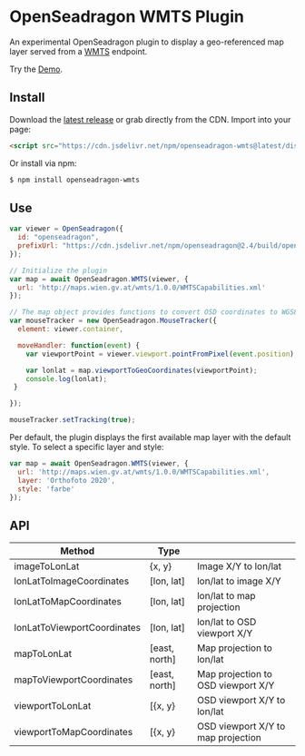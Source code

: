 # OpenSeadragon WMTS Plugin

An experimental OpenSeadragon plugin to display a geo-referenced map layer
served from a [WMTS](https://en.wikipedia.org/wiki/Web_Map_Tile_Service) endpoint.

Try the [Demo](https://recogito.github.io/openseadragon-wmts).

## Install

Download the [latest release](https://github.com/recogito/openseadragon-wmts/releases/latest) or grab
directly from the CDN. Import into your page:

```html
<script src="https://cdn.jsdelivr.net/npm/openseadragon-wmts@latest/dist/openseadragon-wmts.min.js"></script>
```

Or install via npm:

```sh
$ npm install openseadragon-wmts
```

## Use

```js
var viewer = OpenSeadragon({
  id: "openseadragon",
  prefixUrl: "https://cdn.jsdelivr.net/npm/openseadragon@2.4/build/openseadragon/images/"
});

// Initialize the plugin
var map = await OpenSeadragon.WMTS(viewer, {
  url: 'http://maps.wien.gv.at/wmts/1.0.0/WMTSCapabilities.xml'
});

// The map object provides functions to convert OSD coordinates to WGS84
var mouseTracker = new OpenSeadragon.MouseTracker({
  element: viewer.container,

  moveHandler: function(event) {
    var viewportPoint = viewer.viewport.pointFromPixel(event.position);

    var lonlat = map.viewportToGeoCoordinates(viewportPoint);
    console.log(lonlat);
 }

});

mouseTracker.setTracking(true);
```

Per default, the plugin displays the first available map layer with the default style. To select a specific layer and style:

```js
var map = await OpenSeadragon.WMTS(viewer, {
  url: 'http://maps.wien.gv.at/wmts/1.0.0/WMTSCapabilities.xml',
  layer: 'Orthofoto 2020',
  style: 'farbe'
});
```

## API

| Method                      | Type          |                                    |
|-----------------------------|---------------|------------------------------------|
| imageToLonLat               | {x, y}        | Image X/Y to lon/lat               |
| lonLatToImageCoordinates    | [lon, lat]    | lon/lat to image X/Y               |
| lonLatToMapCoordinates      | [lon, lat]    | lon/lat to map projection          |
| lonLatToViewportCoordinates | [lon, lat]    | lon/lat to OSD viewport X/Y        |
| mapToLonLat                 | [east, north] | Map projection to lon/lat          |
| mapToViewportCoordinates    | [east, north] | Map projection to OSD viewport X/Y |
| viewportToLonLat            | [{x, y}       | OSD viewport X/Y to lon/lat        |
| viewportToMapCoordinates    | [{x, y}       | OSD viewport X/Y to map projection |

